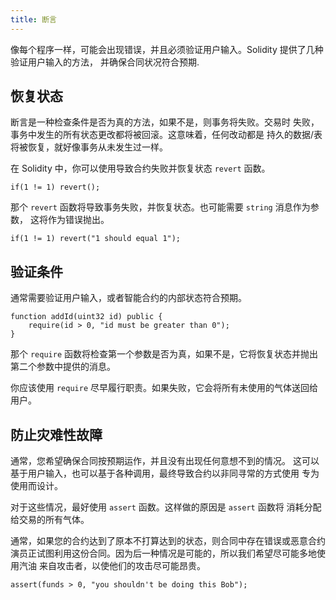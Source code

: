 ```yaml
---
title: 断言
---
```


像每个程序一样，可能会出现错误，并且必须验证用户输入。Solidity 提供了几种验证用户输入的方法，
并确保合同状况符合预期.

## 恢复状态

断言是一种检查条件是否为真的方法，如果不是，则事务将失败。交易时
失败，事务中发生的所有状态更改都将被回滚。这意味着，任何改动都是
持久的数据/表将被恢复，就好像事务从未发生过一样。

在 Solidity 中，你可以使用导致合约失败并恢复状态 `revert` 函数。

```solidity
if(1 != 1) revert();
```

那个 `revert` 函数将导致事务失败，并恢复状态。也可能需要 `string` 消息作为参数，
这将作为错误抛出。

```solidity
if(1 != 1) revert("1 should equal 1");
```

## 验证条件

通常需要验证用户输入，或者智能合约的内部状态符合预期。

```solidity
function addId(uint32 id) public {
    require(id > 0, "id must be greater than 0");
}
```

那个 `require` 函数将检查第一个参数是否为真，如果不是，它将恢复状态并抛出
第二个参数中提供的消息。

你应该使用 `require` 尽早履行职责。如果失败，它会将所有未使用的气体送回给
用户。

## 防止灾难性故障

通常，您希望确保合同按预期运作，并且没有出现任何意想不到的情况。
这可以基于用户输入，也可以基于各种调用，最终导致合约以非同寻常的方式使用
专为使用而设计。

对于这些情况，最好使用 `assert` 函数。这样做的原因是 `assert` 函数将
消耗分配给交易的所有气体。

通常，如果您的合约达到了原本不打算达到的状态，则合同中存在错误或恶意合约
演员正试图利用这份合同。因为后一种情况是可能的，所以我们希望尽可能多地使用汽油
来自攻击者，以使他们的攻击尽可能昂贵。

```solidity
assert(funds > 0, "you shouldn't be doing this Bob");
```





